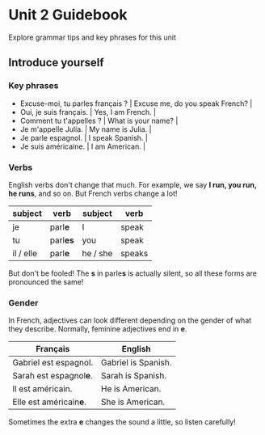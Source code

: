 # Unit 2 Guidebook

Explore grammar tips and key phrases for this unit

## Introduce yourself

### Key phrases

* Excuse-moi, tu parles français ? | Excuse me, do you speak French? |
* Oui, je suis français. | Yes, I am French. |
* Comment tu t'appelles ? | What is your name? |
* Je m'appelle Julia. | My name is Julia. |
* Je parle espagnol. | I speak Spanish. |
* Je suis américaine. | I am American. |

### Verbs

English verbs  don't change that much. For example, we say **I run, you run, he runs**, and so on. But French verbs change a lot!

| subject | verb | subject | verb |
| ------- | ---- | ------- | ---- |
| je | parl**e** | I | speak |
| tu | parl**es** | you | speak |
| il / elle | parl**e** | he / she | speaks |

But don't be fooled! The **s** in parle**s** is actually silent, so all these forms are pronounced the same!

### Gender

In French, adjectives can look different depending on the gender of what they describe. Normally, feminine adjectives end in **e**.

| Français                 | English                 |
| ------------------------ | ----------------------- |
| Gabriel est espagnol. | Gabriel is Spanish. |
| Sarah est espagnol**e**. | Sarah is Spanish. |
| Il est américain. | He is American. |
| Elle est américain**e**. | She is American. |

Sometimes the extra **e** changes the sound a little, so listen carefully!

